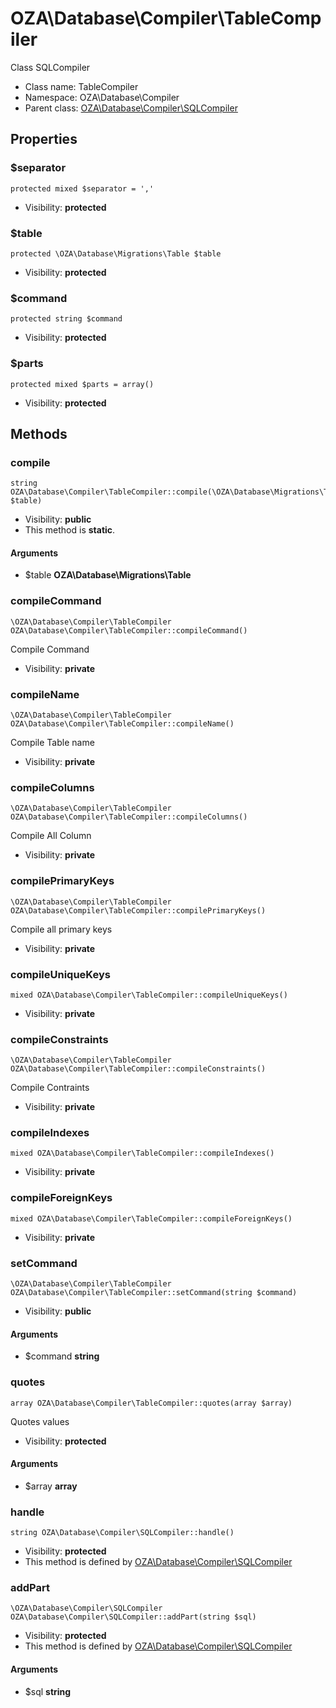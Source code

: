 OZA\Database\Compiler\TableCompiler
===============

Class SQLCompiler




* Class name: TableCompiler
* Namespace: OZA\Database\Compiler
* Parent class: [OZA\Database\Compiler\SQLCompiler](OZA-Database-Compiler-SQLCompiler.md)





Properties
----------


### $separator

    protected mixed $separator = ','





* Visibility: **protected**


### $table

    protected \OZA\Database\Migrations\Table $table





* Visibility: **protected**


### $command

    protected string $command





* Visibility: **protected**


### $parts

    protected mixed $parts = array()





* Visibility: **protected**


Methods
-------


### compile

    string OZA\Database\Compiler\TableCompiler::compile(\OZA\Database\Migrations\Table $table)





* Visibility: **public**
* This method is **static**.


#### Arguments
* $table **OZA\Database\Migrations\Table**



### compileCommand

    \OZA\Database\Compiler\TableCompiler OZA\Database\Compiler\TableCompiler::compileCommand()

Compile Command



* Visibility: **private**




### compileName

    \OZA\Database\Compiler\TableCompiler OZA\Database\Compiler\TableCompiler::compileName()

Compile Table name



* Visibility: **private**




### compileColumns

    \OZA\Database\Compiler\TableCompiler OZA\Database\Compiler\TableCompiler::compileColumns()

Compile All Column



* Visibility: **private**




### compilePrimaryKeys

    \OZA\Database\Compiler\TableCompiler OZA\Database\Compiler\TableCompiler::compilePrimaryKeys()

Compile all primary keys



* Visibility: **private**




### compileUniqueKeys

    mixed OZA\Database\Compiler\TableCompiler::compileUniqueKeys()





* Visibility: **private**




### compileConstraints

    \OZA\Database\Compiler\TableCompiler OZA\Database\Compiler\TableCompiler::compileConstraints()

Compile Contraints



* Visibility: **private**




### compileIndexes

    mixed OZA\Database\Compiler\TableCompiler::compileIndexes()





* Visibility: **private**




### compileForeignKeys

    mixed OZA\Database\Compiler\TableCompiler::compileForeignKeys()





* Visibility: **private**




### setCommand

    \OZA\Database\Compiler\TableCompiler OZA\Database\Compiler\TableCompiler::setCommand(string $command)





* Visibility: **public**


#### Arguments
* $command **string**



### quotes

    array OZA\Database\Compiler\TableCompiler::quotes(array $array)

Quotes values



* Visibility: **protected**


#### Arguments
* $array **array**



### handle

    string OZA\Database\Compiler\SQLCompiler::handle()





* Visibility: **protected**
* This method is defined by [OZA\Database\Compiler\SQLCompiler](OZA-Database-Compiler-SQLCompiler.md)




### addPart

    \OZA\Database\Compiler\SQLCompiler OZA\Database\Compiler\SQLCompiler::addPart(string $sql)





* Visibility: **protected**
* This method is defined by [OZA\Database\Compiler\SQLCompiler](OZA-Database-Compiler-SQLCompiler.md)


#### Arguments
* $sql **string**



